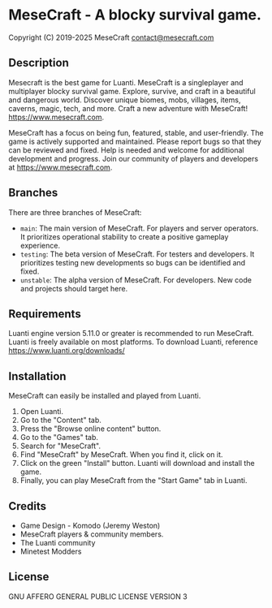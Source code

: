 MeseCraft - A blocky survival game.
==========================
Copyright (C) 2019-2025 MeseCraft
<contact@mesecraft.com>


Description
-------------------------
Mesecraft is the best game for Luanti. MeseCraft is a singleplayer and multiplayer blocky survival game. Explore, survive, and craft in a beautiful and dangerous world. Discover unique biomes, mobs, villages, items, caverns, magic, tech, and more. Craft a new adventure with MeseCraft! https://www.mesecraft.com.

MeseCraft has a focus on being fun, featured, stable, and user-friendly. The game is actively supported and maintained. Please report bugs so that they can be reviewed and fixed. Help is needed and welcome for additional development and progress. Join our community of players and developers at https://www.mesecraft.com.

Branches
-------------------------
There are three branches of MeseCraft:
* `main`: The main version of MeseCraft. For players and server operators. It prioritizes operational stability to create a positive gameplay experience.
* `testing`:  The beta version of MeseCraft. For testers and developers. It prioritizes testing  new developments so bugs can be identified and fixed.
* `unstable`: The alpha version of MeseCraft. For developers. New code and projects should target here.

Requirements
--------------------------
Luanti engine version 5.11.0 or greater is recommended to run MeseCraft. Luanti is freely available on most platforms. To download Luanti, reference https://www.luanti.org/downloads/

Installation
-------------------------
MeseCraft can easily be installed and played from Luanti.
1. Open Luanti.
2. Go to the "Content" tab.
3. Press the "Browse online content" button.
4. Go to the "Games" tab.
5. Search for "MeseCraft".
6. Find "MeseCraft" by MeseCraft. When you find it, click on it.
7. Click on the green "Install" button. Luanti will download and install the game.
8. Finally, you can play MeseCraft from the "Start Game" tab in Luanti.

Credits
-------------------------
* Game Design - Komodo (Jeremy Weston)
* MeseCraft players & community members.
* The Luanti community
* Minetest Modders

License
--------------------------
GNU AFFERO GENERAL PUBLIC LICENSE VERSION 3